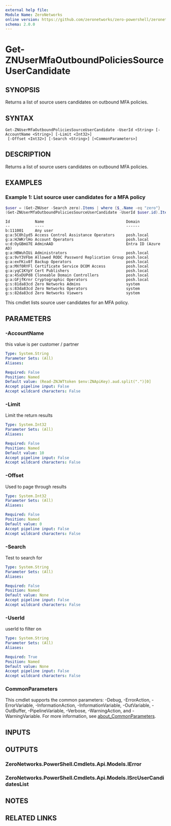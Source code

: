 ```yaml
---
external help file:
Module Name: ZeroNetworks
online version: https://github.com/zeronetworks/zero-powershell/zeronetworks/get-znusermfaoutboundpoliciessourceusercandidate
schema: 2.0.0
---
```


# Get-ZNUserMfaOutboundPoliciesSourceUserCandidate

## SYNOPSIS
Returns a list of source users candidates on outbound MFA policies.

## SYNTAX

```
Get-ZNUserMfaOutboundPoliciesSourceUserCandidate -UserId <String> [-AccountName <String>] [-Limit <Int32>]
 [-Offset <Int32>] [-Search <String>] [<CommonParameters>]
```

## DESCRIPTION
Returns a list of source users candidates on outbound MFA policies.

## EXAMPLES

### Example 1: List source user candidates for a MFA policy
```powershell
$user = (Get-ZNUser -Search zero).Items | where {$_.Name -eq "zero"}
(Get-ZNUserMfaOutboundPoliciesSourceUserCandidate -UserId $user.id).Items
```

```output
Id           Name                                    Domain
--           ----                                    ------
b:111001     Any user                                
g:a:5C0h1yd5 Access Control Assistance Operators     posh.local
g:a:HJWKrlHo Account Operators                       posh.local
u:d:OyGBmU7E AdminAAD                                Entra ID (Azure AD)
g:a:HBWuhIUi Administrators                          posh.local
g:a:9vY3VFbm Allowed RODC Password Replication Group posh.local
g:a:exFKiv8f Backup Operators                        posh.local
g:a:MXf0RYFl Certificate Service DCOM Access         posh.local
g:a:yqC1KYpY Cert Publishers                         posh.local
g:a:4SxDUPd8 Cloneable Domain Controllers            posh.local
g:a:GFjfKrnr Cryptographic Operators                 posh.local
g:s:81da83cd Zero Networks Admins                    system
g:s:83da83cd Zero Networks Operators                 system
g:s:82da83cd Zero Networks Viewers                   system
```

This cmdlet lists source user candidates for an MFA policy.

## PARAMETERS

### -AccountName
this value is per customer / partner

```yaml
Type: System.String
Parameter Sets: (All)
Aliases:

Required: False
Position: Named
Default value: (Read-ZNJWTtoken $env:ZNApiKey).aud.split(".")[0]
Accept pipeline input: False
Accept wildcard characters: False
```

### -Limit
Limit the return results

```yaml
Type: System.Int32
Parameter Sets: (All)
Aliases:

Required: False
Position: Named
Default value: 10
Accept pipeline input: False
Accept wildcard characters: False
```

### -Offset
Used to page through results

```yaml
Type: System.Int32
Parameter Sets: (All)
Aliases:

Required: False
Position: Named
Default value: 0
Accept pipeline input: False
Accept wildcard characters: False
```

### -Search
Test to search for

```yaml
Type: System.String
Parameter Sets: (All)
Aliases:

Required: False
Position: Named
Default value: None
Accept pipeline input: False
Accept wildcard characters: False
```

### -UserId
userId to filter on

```yaml
Type: System.String
Parameter Sets: (All)
Aliases:

Required: True
Position: Named
Default value: None
Accept pipeline input: False
Accept wildcard characters: False
```

### CommonParameters
This cmdlet supports the common parameters: -Debug, -ErrorAction, -ErrorVariable, -InformationAction, -InformationVariable, -OutVariable, -OutBuffer, -PipelineVariable, -Verbose, -WarningAction, and -WarningVariable. For more information, see [about_CommonParameters](http://go.microsoft.com/fwlink/?LinkID=113216).

## INPUTS

## OUTPUTS

### ZeroNetworks.PowerShell.Cmdlets.Api.Models.IError

### ZeroNetworks.PowerShell.Cmdlets.Api.Models.ISrcUserCandidatesList

## NOTES

## RELATED LINKS

